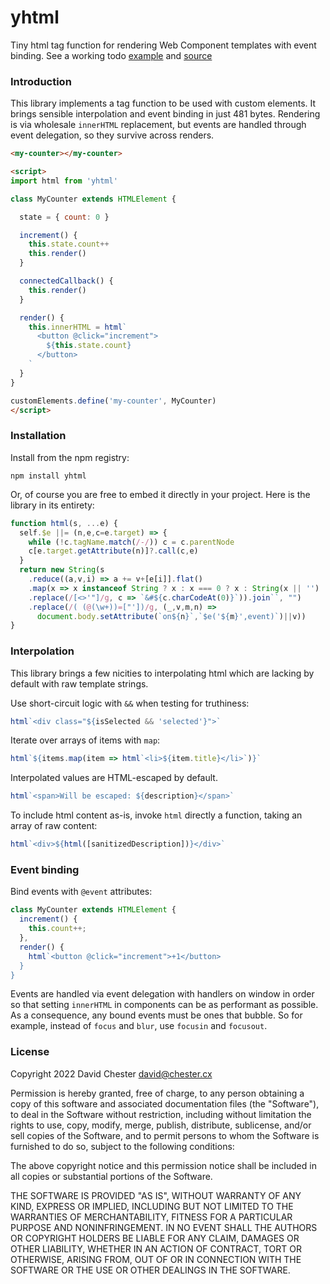 # yhtml

Tiny html tag function for rendering Web Component templates with event binding.  See a working todo [example](https://dchester.github.io/yhtml/example.html) and [source](https://github.com/dchester/yhtml/blob/main/example.html)


### Introduction

This library implements a tag function to be used with custom elements. It brings sensible interpolation and event binding in just 481 bytes.  Rendering is via wholesale `innerHTML` replacement, but events are handled through event delegation, so they survive across renders.

```html
<my-counter></my-counter>

<script>
import html from 'yhtml'

class MyCounter extends HTMLElement {

  state = { count: 0 }

  increment() {
    this.state.count++
    this.render()
  }

  connectedCallback() {
    this.render()
  }

  render() {
    this.innerHTML = html`
      <button @click="increment">
        ${this.state.count}
      </button>
    `
  }
}

customElements.define('my-counter', MyCounter)
</script>
```

### Installation

Install from the npm registry:
```
npm install yhtml
```

Or, of course you are free to embed it directly in your project.  Here is the library in its entirety:
```javascript
function html(s, ...e) {
  self.$e ||= (n,e,c=e.target) => {
    while (!c.tagName.match(/-/)) c = c.parentNode
    c[e.target.getAttribute(n)]?.call(c,e)
  }
  return new String(s
    .reduce((a,v,i) => a += v+[e[i]].flat()
    .map(x => x instanceof String ? x : x === 0 ? x : String(x || '')
    .replace(/[<>'"]/g, c => `&#${c.charCodeAt(0)}`)).join``, "")
    .replace(/( (@(\w+))=["'])/g, (_,v,m,n) =>
      document.body.setAttribute(`on${n}`,`$e('${m}',event)`)||v))
}
```

### Interpolation

This library brings a few nicities to interpolating html which are lacking by default with raw template strings.

Use short-circuit logic with `&&` when testing for truthiness:
```javascript
html`<div class="${isSelected && 'selected'}">`
```

Iterate over arrays of items with `map`:
```javascript
html`${items.map(item => html`<li>${item.title}</li>`)}`
```

Interpolated values are HTML-escaped by default.
```javascript
html`<span>Will be escaped: ${description}</span>`
```

To include html content as-is, invoke `html` directly a function, taking an array of raw content:
```javascript
html`<div>${html([sanitizedDescription])}</div>`
```

### Event binding

Bind events with `@event` attributes:

```javascript
class MyCounter extends HTMLElement {
  increment() {
    this.count++;
  },
  render() {
    html`<button @click="increment">+1</button>
  }
}
```

Events are handled via event delegation with handlers on window in order so that setting `innerHTML` in components can be as performant as possible.  As a consequence, any bound events must be ones that bubble.  So for example, instead of `focus` and `blur`, use `focusin` and `focusout`.

### License

Copyright 2022 David Chester <david@chester.cx>

Permission is hereby granted, free of charge, to any person obtaining a copy of this software and associated documentation files (the "Software"), to deal in the Software without restriction, including without limitation the rights to use, copy, modify, merge, publish, distribute, sublicense, and/or sell copies of the Software, and to permit persons to whom the Software is furnished to do so, subject to the following conditions:

The above copyright notice and this permission notice shall be included in all copies or substantial portions of the Software.

THE SOFTWARE IS PROVIDED "AS IS", WITHOUT WARRANTY OF ANY KIND, EXPRESS OR IMPLIED, INCLUDING BUT NOT LIMITED TO THE WARRANTIES OF MERCHANTABILITY, FITNESS FOR A PARTICULAR PURPOSE AND NONINFRINGEMENT. IN NO EVENT SHALL THE AUTHORS OR COPYRIGHT HOLDERS BE LIABLE FOR ANY CLAIM, DAMAGES OR OTHER LIABILITY, WHETHER IN AN ACTION OF CONTRACT, TORT OR OTHERWISE, ARISING FROM, OUT OF OR IN CONNECTION WITH THE SOFTWARE OR THE USE OR OTHER DEALINGS IN THE SOFTWARE.
